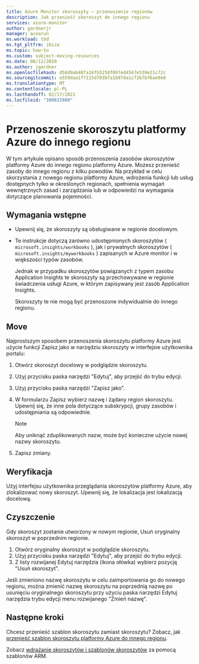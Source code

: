 ```yaml
---
title: Azure Monitor skoroszyty — przenoszenie regionów
description: Jak przenieść skoroszyt do innego regionu
services: azure-monitor
author: gardnerjr
manager: acearun
ms.workload: tbd
ms.tgt_pltfrm: ibiza
ms.topic: how-to
ms.custom: subject-moving-resources
ms.date: 08/12/2020
ms.author: jgardner
ms.openlocfilehash: d58d9ab48fa16fb5258f097ed4567e539e21c72c
ms.sourcegitcommit: e559daa1f7115d703bfa1b87da1cf267bf6ae9e8
ms.translationtype: MT
ms.contentlocale: pl-PL
ms.lasthandoff: 02/17/2021
ms.locfileid: "100615980"
---
```

# <a name="move-an-azure-workbook-to-another-region"></a>Przenoszenie skoroszytu platformy Azure do innego regionu

W tym artykule opisano sposób przenoszenia zasobów skoroszytów platformy Azure do innego regionu platformy Azure. Możesz przenieść zasoby do innego regionu z kilku powodów. Na przykład w celu skorzystania z nowego regionu platformy Azure, wdrożenia funkcji lub usług dostępnych tylko w określonych regionach, spełnienia wymagań wewnętrznych zasad i zarządzania lub w odpowiedzi na wymagania dotyczące planowania pojemności.

## <a name="prerequisites"></a>Wymagania wstępne

* Upewnij się, że skoroszyty są obsługiwane w regionie docelowym.

* Te instrukcje dotyczą zarówno udostępnionych skoroszytów ( `microsoft.insights/workbooks` ), jak i prywatnych skoroszytów ( `microsoft.insights/myworkbooks` ) zapisanych w Azure monitor i w większości typów zasobów.

  Jednak w przypadku skoroszytów powiązanych z typem zasobu Application Insights te skoroszyty są przechowywane w regionie świadczenia usługi Azure, w którym zapisywany jest zasób Application Insights.

  Skoroszyty te nie mogą być przenoszone indywidualnie do innego regionu.

## <a name="move"></a>Move

Najprostszym sposobem przenoszenia skoroszytu platformy Azure jest użycie funkcji Zapisz jako w narzędziu skoroszyty w interfejsie użytkownika portalu:

1. Otwórz skoroszyt docelowy w podglądzie skoroszytu.
2. Użyj przycisku paska narzędzi "Edytuj", aby przejść do trybu edycji.
3. Użyj przycisku paska narzędzi "Zapisz jako".
4. W formularzu Zapisz wybierz nazwę i żądany region skoroszytu. Upewnij się, że inne pola dotyczące subskrypcji, grupy zasobów i udostępniania są odpowiednie.

   > [!NOTE]
   > Aby uniknąć zduplikowanych nazw, może być konieczne użycie nowej nazwy skoroszytu.

5. Zapisz zmiany. 

## <a name="verify"></a>Weryfikacja

Użyj interfejsu użytkownika przeglądania skoroszytów platformy Azure, aby zlokalizować nowy skoroszyt. Upewnij się, że lokalizacja jest lokalizacją docelową.

## <a name="clean-up"></a>Czyszczenie

Gdy skoroszyt zostanie utworzony w nowym regionie, Usuń oryginalny skoroszyt w poprzednim regionie.
1. Otwórz oryginalny skoroszyt w podglądzie skoroszytu.
2. Użyj przycisku paska narzędzi "Edytuj", aby przejść do trybu edycji.
3. Z listy rozwijanej Edytuj narzędzia (ikona ołówka) wybierz pozycję "Usuń skoroszyt".

Jeśli zmieniono nazwę skoroszytu w celu zaimportowania go do nowego regionu, można zmienić nazwę skoroszytu na poprzednią nazwę po usunięciu oryginalnego skoroszytu przy użyciu paska narzędzi Edytuj narzędzia trybu edycji menu rozwijanego "Zmień nazwę".

## <a name="next-steps"></a>Następne kroki

Chcesz przenieść szablon skoroszytu zamiast skoroszytu? Zobacz, jak [przenieść szablon skoroszytu platformy Azure do innego regionu](./workbook-templates-move-region.md).

Zobacz [wdrażanie skoroszytów i szablonów skoroszytów](../visualize/workbooks-automate.md) za pomocą szablonów ARM.
